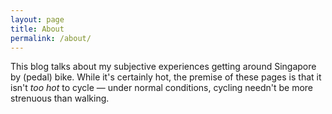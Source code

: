 ```yaml
---
layout: page
title: About
permalink: /about/
---
```


This blog talks about my subjective experiences getting around Singapore by (pedal) bike.
While it's certainly hot, the premise of these pages is that it isn't _too hot_ to cycle — under normal conditions, cycling needn't be more strenuous than walking.
